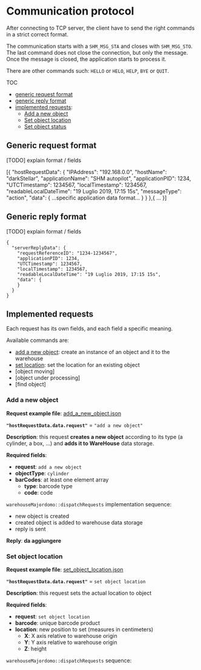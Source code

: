 Communication protocol
======================

After connecting to TCP server, the client have to send the right commands in a
strict correct format.

The communication starts with a `SHM_MSG_STA` and closes with `SHM_MSG_STO`.
The last command does not close the connection, but only the message. Once the
message is closed, the application starts to process it.

There are other commands such: `HELLO` or `HELO`, `HELP`, `BYE` or `QUIT`.

TOC

* [generic request format](#Generic-request-format)
* [generic reply format](#Generic-reply-format)
* [implemented requests](#implemented-requests):
  * [Add a new object](#Add-a-new-object)
  * [Set object location](#Set-object-location)
  * [Set object status](#Set-object-status)

Generic request format
----------------------

[TODO] explain format / fields

[{
  "hostRequestData": {
    "IPAddress": "192.168.0.0",
    "hostName": "darkStellar",
    "applicationName": "SHM autopilot",
    "applicationPID": 1234,
    "UTCTimestamp": 1234567,
    "localTimestamp": 1234567,
    "readableLocalDateTime": "19 Luglio 2019, 17:15 15s",
    "messageType": "action",
    "data": {
      ...specific application data format...
    }
  }
},{
...
}]


Generic reply format
--------------------

[TODO] explain format / fields

```
{
  "serverReplyData": {
    "requestReferenceID": "1234-1234567",
    "applicationPID": 1234,
    "UTCTimestamp": 1234567,
    "localTimestamp": 1234567,
    "readableLocalDateTime": "19 Luglio 2019, 17:15 15s",
    "data": {
    }
  }
}
```

Implemented requests
--------------------

Each request has its own fields, and each field a specific meaning.

Available commands are:

 * [add a new object](#Add-a-new-object): create an instance of an object and
   it to the warehouse
 * [set location](#Set-location): set the location for an existing object
 * [object moving]
 * [object under processing]
 * [find object]


### Add a new object

**Request example file**: [add_a_new_object.json](../requests/test/add_a_new_object.json)

**`"hostRequestData.data.request"`** = `"add a new object"`

**Description**: this request **creates a new object** according to its type
(a cylinder, a box, ...) and **adds it to WareHouse** data storage.

**Required fields**:

 * **request**: `add a new object`
 * **objectType**: `cylinder`
 * **barCodes**: at least one element array
   * **type**: barcode type
   * **code**: code

`warehouseMajordomo::dispatchRequests` implementation sequence:
 * new object is created
 * created object is added to warehouse data storage
 * reply is sent

**Reply**: **da aggiungere**


### Set object location

**Request example file**: [set_object_location.json](../requests/test/add_a_new_object.json)

**`"hostRequestData.data.request"`** = `set object location`

**Description**: this request sets the actual location to object

**Required fields**:

 * **request**: `set object location`
 * **barcode**: unique barcode product
 * **location**: new position to set (measures in centimeters)
   * **X**: X axis relative to warehouse origin
   * **Y**: Y axis relative to warehouse origin
   * **Z**: height

`warehouseMajordomo::dispatchRequests` sequence:


